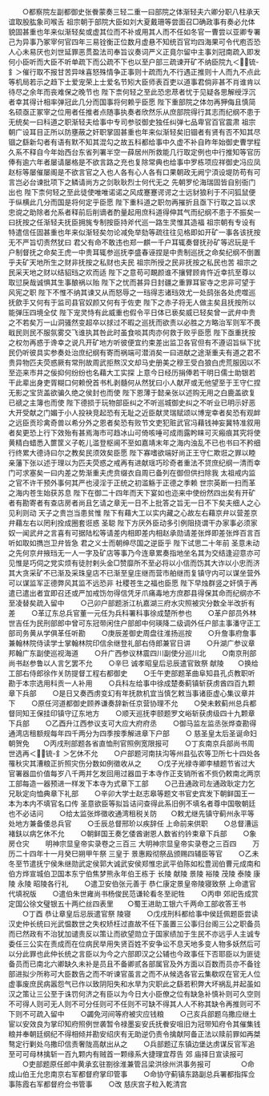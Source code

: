 <!-- { "loadSidebar": true } -->
　　○都察院左副都御史张餋蒙奏三轻二重一曰部院之体渐轻夫六卿分职八柱承天谊取股肱象司喉舌  祖宗朝于部院大臣如刘大夏戴珊等尝面召□确政事有奏必允体貌固甚重也年来似渐轻矣或虚其位而不补或用其人而不任如冬官一曹尝以亚卿专署己为异事乃冢宰何官四年三易铨衡正位数月虚悬不知统百官均四海果可令代庖否恐人心未易厌也刘世延罪恶贯盈法司奉旨议奏词严义正竟尔留中主事刘冠南疏入即发何小臣听而大臣不听单疏下而公疏不下也以至户部三疏谏开矿不纳臣院九＜锍-釒＞催行取不报甘苦异味喜怒殊情争正事则十疏而九不行遇正推则十人而九不点此等机局若示之趋下士爱宠荣上士爱名节矧大臣师表百吏以道事君倘非甚不肖谁肯以待尽之余年而丧难保之晚节也  陛下柰何轻之至此恐忠荩者忧于见疑各思解绶浮沉者幸其得计相率弹冠此几分而国事将何赖乎臣愿  陛下重部院之体勿再狎侮且慎简名硕亟正冢宰之位用者任推者点随事执奏者欣然乐从庶部院得行其志而纪纲不患于无统矣一曰科道之职渐轻夫给事中专司参驳御史独任纠弹七品卑官百官震肃  祖宗朝广设耳目正所以防壅蔽之奸职掌固甚重也年来似渐轻矣旧锢者有贤有否不知其尽锢之繇新勾者有语有默不知其混勾之故五科都给事中久虚不补自昨年始御史曹学程久系不释自今年始西台东省列署半空一薛居州所救能几行取定例也中行推知等官历俸有逾六年者屡请屡格是不欲言路之充也复除常典也给事中罗栋项应祥御史冯应凤赵标等屡催屡阁是不欲言官之入也人各有心人各有口果朝政无阙宁湏设堤防苟有可言岂必台谏批项下之鳞请尚方之剑耿耿烈士何代无之  先朝罗伦海瑞固皆自别衙门出也  陛下柰何轻之至此徒使唯唯诺诺之风成蹇蹇谔谔之士远豺狼利于不问狐鼠便于纵横此几分而国是将何定乎臣愿  陛下重科道之职勿再摧折且亟下行取之旨以求忠谠之助除者允系者释前后削谪者酌量起用庶科道得伸其气而纪纲不患于不振矣一曰抚按之任渐轻夫抚臣拥旄专制按臣持斧代巡一路生灵惟其造福  祖宗朝有专设有特遣信任固甚重也年来似渐轻矣勿论减免举劾等疏往往见格即如开矿一事各该抚按无不严旨切责然犹曰  君父有命不敢违也郑一麒一千户耳辄奏督抚孙矿等迟玩是千户制督抚之命矣王虎一中贵耳辄参巡抚李盛春诬捏是中贵制巡抚之命矣纪纲不倒置乎夫矿天地所生之财非抚按之私财也夫民  祖宗所授之民非抚按之私民也苦  祖宗之民采天地之财以结貂珰之欢而适  陛下之意苟可靦颜谁不攘臂顾肯忤近幸抗至尊以取愆戾哉诚惧其生事酿祸以贻  陛下之忧而甚异日封疆之重罪耳宦寺之忠非可望于风宪之职  陛下不惟不纳其谏又从而怒辱之一珰得志诸珰效尤一处鸱张各处虎噬巡抚歛手又何有于监司县官奴颜又何有于佐吏  陛下之赤子将无人做主矣且抚按所以能弹压四境全仗  陛下宠灵恃有此威重也假令平日体已亵矣威已轻矣曾一武弁中贵之不若矣万一山洞骚然变超卒以捄过不暇之巡抚而欲责以必胜之方略治军则军不畏戢民则民不服氛雾交飞谁执其咎此时虽食啖其肉亦何救于败乎臣愿  陛下亟重抚按之权勿再惑于谗幸之说凡开矿地方听彼便宜约束差出监卫各官但有不遵诏旨纵下扰民仍听彼具实参奏处治庶纪纲有寄而祸端可潜消矣一曰进献之途渐重夫有道之君不贵异物匹夫荧惑厥有常刑故周武拒熬汉文却马史册美之穆王受白狼白虎荒服因以不至迩来市井之佞抑何纷纷也名藉大工实探  上意今日经历捐俸若干明日儒士助银若干此辈出身吏胥糊口何赖侻首书札剥髓何从然犹曰小人献芹或无他望至于王守仁捏无影之宝货盖欲骗久绝之侯封也而使  陛下恩薄于懿亲张以述购无用之白鹿盖欲复已禠之主簿也而使  陛下德损于玩物部臣纠之不听巡城御史纠之不听业已明示好恶大开受献之门媚于小人投袂竞起恐有无耻之近臣献灵瑞赋颂以博宠幸者矣恐有观衅之远臣贡珍禽奇兽以希分外之恩者矣恐有败节文吏犯赃武官冯藉钱神妄冀特准叙用者矣更恐上行下效殆有甚焉海市可趋冰山可倚咳唾可成雨露盻睐可灭瘢痕其究将使黄精白蜡悉入篚筐义子乾儿滥登枢阃不至如嘉靖末年之海内浊乱不已也书曰不矜细行终累大德诗曰尔之教矣民须效矣臣愿  陛下寡嗜欲端好尚正王守仁欺诳之罪以睦亲藩下张以述于理以为匹夫荧惑之戒再有进献瑶巧珍奇者重法不贷庶纪纲一清而幸门可求塞矣一曰内差之势渐重夫虎贲缀衣自周已备列在御但供扫除我  太祖戒内监之官不许干预外事何其严也浸淫于正统之初滥觞于正德之季赖  世宗英断一扫而革之海内苍生始获苏息  陛下在御二十四年而天下宴如也迩来中使纷然四出矣有开矿者有勘寄者有查店房者尚且乞请之章无一日不上批答之旨无一日不下矣夫细人之心见利则动  天子之贵岂当患贫惟  陛下有藉大工以实内藏之心故左右藉京弁以营差京弁藉左右以罔利拴成圈套诳惑  圣聪  陛下方厌外臣动多引例阻挠谓干办家事必须家奴一闻武弁之言喜有可据陆松等请差内相即差内相赵承勋请差张烨即差张烨百言百听如取如擕岂卫弁皆急  君之义士而朝绅尽国之逆臣乎  陛下试思二十年前  圣意未动之先何京弁掖珰无一人一字及矿店等事乃今连章累奏指地坐名其为交结逢迎意亦可见惟是巧伺之党实烦有徒肘剌头金□赞靡所不至必将以小信而饬其大诈以小忠而济其大贪采矿不已渐及采珠皇店不已渐至皇庄继而营市舶继而复镇守内可以谋坐营外可以谋监军正德弊风其监不远恐非  社稷苍生之福也臣愿  陛下早烛群竖之奸慎于再遣已遣出者宜即召还或严加戒饬勿得信凭牙爪痛毒地方庶郡县得保其命而纪纲亦不至凌替矣疏入留中
　　○己卯户部题浙江杭嘉湖三府水灾照被灾分数全半改折有差
　　○革辽东总兵官董一元任为兵科署科事徐成楚所参也
　　○革户部员外林世吉任为民刑部郎中曾可东冠带闲住户部郎中何瑛降二级调外任户部主事潘守正工部司务黄从学俱革任听勘
　　○庚辰差御史周盘往淮扬巡按
　　○升詹事府詹事兼翰林院侍读学士掌翰林院印信余继登礼部右侍郎兼官日讲
　　○升湖广参议章邦翰广东副使巡视海道
　　○升广西参议林震四川副使分巡川北
　　○南京刑部尚书赵参鲁以人言乞罢不允
　　○辛巳  诚孝昭皇后忌辰遣官致祭  献陵　　○换给工部右侍郎徐作关防提督工程右都御史
　　○壬午吏部题革曲阜知县孔贞教职听勘于本宗选用科贡一人补用
　　○兵科左给事中徐成楚奏蓟镇斩获虏酋四百九颗章下兵部
　　○是日又奏西虏变幻有年抚款机宜当慎乞敕当事诸臣虚心集议章并下
　　○原任河道都御史顾养谦奏辞新任京营协理不允
　　○癸未敕蓟州总兵都督同知王保挂印镇守辽东地方
　　○顺天巡抚李颐题罗文峪斩获虏级四十九颗章下兵部
　　○乙酉升江西参议支可大应大府府丞
　　○御马监左监丞张烨查勘得通湾店租额规每年四千两分为四季按季解进章下户部
　　○  慈圣皇太后圣诞命妇朝贺免　　○丙戌刑部题各省直恤刑官照例宽限报可
　　○丁亥南京兵部尚书周世选再＜锍-釒＞乞休不允
　　○户部题河南扶沟等州县弘农等卫所七十四处各罹秋灾其漕粮正折照灾伤分数如例徵收从之
　　○戊子光禄寺卿李植题节省过大官署器皿价值每岁八千两并乞发回用过器皿于本寺作正支销所省不赀仍敕南北两京工部每造一器预进一样发下本寺为式章下工部
　　○己丑通政司左通政耿定力乞兄耿定向恤典章下礼部
　　○辛卯大学士赵志皋等题文书官史宾发下朝鲜国王一本为本内不填官名口传  圣意欲臣等拟旨诘问查得此系旧例不填名者尊中国敬朝廷也不必诘问
　　○给太监张烨徵收通湾租税关防　　○敕尤继先镇守蓟州永平等处地方兼备倭总兵官
　　○壬辰总督邢玠以疾辞任  上命前来供职
　　○总督漕运褚鈇以病乞休不允
　　○朝鲜国王奏乞倭酋谢恩人数省约钤束章下兵部
　　○象房仓灾
　　明神宗显皇帝实录卷之三百三
大明神宗显皇帝实录卷之三百四
　　万历二十四年十一月癸巳朔甲午祭  三皇于  景惠殿彻祭品颁赐四辅臣等官
　　○乙未冬至节遣抚宁侯朱继勋武定侯郭大诚武安侯郑惟忠武平伯陈如松豊润伯曹元成南和伯方烨宣城伯卫国本东宁伯焦梦熊永年伯王栋于  长陵  献陵  景陵  裕陵  茂陵  泰陵  康陵  永陵  昭陵各行礼
　　○遣卫安伯张元善于  恭仁康定景皇帝陵寝致祭  上命遣官代填祝版
　　○遣伯朱世雍尚书杨俊民范谦轮看冬至祀牲
　　○丙申  郊祀告成赏定国公徐文璧银五十两纻丝四表里　　○蜀王进助工银六千两命工部收答王书
　　○丁酉  恭让章皇后忌辰遣官祭  陵寝
　　○戊戌刑科都给事中侯廷佩题臣尝读汉史仲长统曰光武愠数世之失权矫枉过直故不任下虽置三公事归台阁三公之职备员而已然政有不治犹加谴责反以策让而欲望勋立于国家绩加于生民不亦远乎人主诚专委任三公实在责成而在位病民举用失贤百姓不安争讼不息天地多变人物多妖然后可以分此罪也此仲长统之言臣以为今之六部即汉之公辅也今政事任下否耶臣以为匪徒备员而已南北六卿缺久未补是员且不备卿贰各部属官及外方面以百数而员亦不备铨部进拟少所称可大臣数告之而不听谏官虽言之而不从候选各官云集欷叹在官无人位虚事废庶民病嚣怨气已作以致阴阳失和水旱为灾职此之繇若积弊大坏祸乱并起虽如汉之策让三公至于诛罚何济之有臣以为今日大小臣僚之位有缺急补慎补则可久空则不可得人则可无人则不可分任则可不任则不可缺不得其人人不称其缺令再推则可不下则不可疏入留中
　　○蠲免河间等府被灾应钱粮
　　○己亥兵部题乌撒应继土宦以安效良为掌印知府照例世袭暂令禄墨妄安氏抚餋安咀旧为冠带知府令其催集钱粮并奉朝廷纲纪不得相倾并勘安绍庆有无助逆仍责令擒献阿备正法以赎前罪如再桀骜定行剿处乌撒印信责奢陇高献出从之
　　○兵部题辽东镇边堡达虏谋反官军追至可可母林擒斩一百九颗内有贼首一颗缘系大捷理宜荐告  郊  庙择日宣读报可
　　○吏部题原任郎中黄承玄驻劄徐淮兼管吕梁洪徐州洪事务报可
　　　　○命成山伯王允忠南京右军都督府掌印管事
　　○命协守蓟镇东路副总兵署都指挥佥事陈霞右军都督府佥书管事
　　○改  慈庆宫子粒入乾清宫
